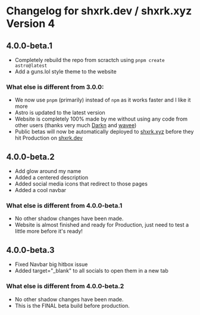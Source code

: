 # Changelog for shxrk.dev / shxrk.xyz Version 4

## 4.0.0-beta.1
- Completely rebuild the repo from scractch using `pnpm create astro@latest`
- Add a guns.lol style theme to the website
### What else is different from 3.0.0:
- We now use `pnpm` (primarily) instead of `npm` as it works faster and I like it more
- Astro is updated to the latest version
- Website is completely 100% made by me without using any code from other users (thanks very much [Darkn](https://darkn.bio) and [wavee](https://wavee.space))
- Public betas will now be automatically deployed to [shxrk.xyz](https://shxrk.xyz) before they hit Production on [shxrk.dev](https://shxrk.dev)

## 4.0.0-beta.2
- Add glow around my name
- Added a centered description
- Added social media icons that redirect to those pages
- Added a cool navbar
### What else is different from 4.0.0-beta.1
- No other shadow changes have been made.
- Website is almost finished and ready for Production, just need to test a little more before it's ready!

## 4.0.0-beta.3
- Fixed Navbar big hitbox issue
- Added target="_blank" to all socials to open them in a new tab
### What else is different from 4.0.0-beta.2
- No other shadow changes have been made.
- This is the FINAL beta build before production.
